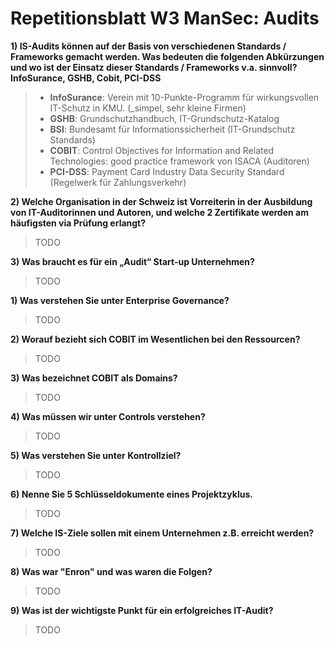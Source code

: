 # Repetitionsblatt W3 ManSec: Audits

**1) IS-Audits können auf der Basis von verschiedenen Standards / Frameworks gemacht werden. Was bedeuten die folgenden Abkürzungen und wo ist der Einsatz dieser Standards / Frameworks v.a. sinnvoll? InfoSurance, GSHB, Cobit, PCI-DSS**

> * **InfoSurance**: Verein mit 10-Punkte-Programm für wirkungsvollen IT-Schutz in KMU. (_simpel, sehr kleine Firmen)
> * **GSHB**: Grundschutzhandbuch, IT-Grundschutz-Katalog
> * **BSI**: Bundesamt für Informationssicherheit (IT-Grundschutz Standards)
> * **COBIT**: Control Objectives for Information and Related Technologies: good practice framework von ISACA (Auditoren)
> * **PCI-DSS**: Payment Card Industry Data Security Standard (Regelwerk für Zahlungsverkehr)

**2) Welche Organisation in der Schweiz ist Vorreiterin in der Ausbildung von IT-Auditorinnen und Autoren, und welche 2 Zertifikate werden am häufigsten via Prüfung erlangt?**

> TODO

**3) Was braucht es für ein „Audit“ Start-up Unternehmen?**

> TODO

**1) Was verstehen Sie unter Enterprise Governance?**

> TODO

**2) Worauf bezieht sich COBIT im Wesentlichen bei den Ressourcen?**

> TODO

**3) Was bezeichnet COBIT als Domains?**

> TODO

**4) Was müssen wir unter Controls verstehen?**

> TODO

**5) Was verstehen Sie unter Kontrollziel?**

> TODO

**6) Nenne Sie 5 Schlüsseldokumente eines Projektzyklus.**

> TODO

**7) Welche IS-Ziele sollen mit einem Unternehmen z.B. erreicht werden?**

> TODO

**8) Was war "Enron" und was waren die Folgen?**

> TODO

**9) Was ist der wichtigste Punkt für ein erfolgreiches IT-Audit?**

> TODO
